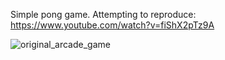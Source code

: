 Simple pong game. Attempting to reproduce: https://www.youtube.com/watch?v=fiShX2pTz9A

![original_arcade_game](https://www.google.com/url?sa=i&url=https%3A%2F%2Fwww.theverge.com%2F2012%2F11%2F30%2F3709758%2Fhistory-of-pong&psig=AOvVaw3QFLw06QCsVVHJy75LvwYT&ust=1606810475177000&source=images&cd=vfe&ved=0CAIQjRxqFwoTCICZ2tHpqe0CFQAAAAAdAAAAABAD)
